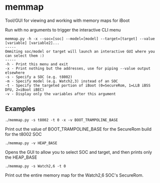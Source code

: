 # memmap
Tool/GUI for viewing and working with memory maps for iBoot

Run with no arguments to trigger the interactive CLI menu

```
memmap.py -h -x --soc=[soc] --model=[model] --target=[target] --value [variable] [variable2]...
-----
Ommiting soc/model or target will launch an interactive GUI where you can select them :)
-----
-h - Print this menu and exit
-x - Print nothing but the addresses, use for piping --value output elsewhere
-s - Specify a SOC (e.g. t8002)
-m - Specify model (e.g. Watch2,3) instead of an SOC
-t - Specify the targeted portion of iBoot (0=SecureRom, 1=LLB iBSS DFU, 2=iBoot iBEC)
-v - Display only the variables after this argument
```

## Examples

`./memmap.py -s t8002 -t 0 -x -v BOOT_TRAMPOLINE_BASE`

Print out the value of BOOT_TRAMPOLINE_BASE for the SecureRom build for the t8002 SOC

`./memmap.py -v HEAP_BASE`

Opens the GUI to allow you to select SOC and target, and then prints only the HEAP_BASE

`./memmap.py -s Watch2,6 -t 0`

Print out the entire memory map for the Watch2,6 SOC's SecureRom.
